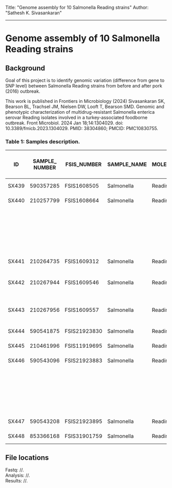 Title:  "Genome assembly for 10 Salmonella Reading strains"
Author: "Sathesh K. Sivasankaran"

---
# Genome assembly of 10 Salmonella Reading strains

## Background
Goal of this project is to identify genomic variation (difference from gene to SNP level) between Salmonella Reading strains from before and after pork (2016) outbreak.

This work is published in Frontiers in Microbiology (2024)
Sivasankaran SK, Bearson BL, Trachsel JM, Nielsen DW, Looft T, Bearson SMD. 
Genomic and phenotypic characterization of multidrug-resistant Salmonella enterica serovar Reading isolates involved in a turkey-associated foodborne outbreak. 
Front Microbiol. 2024 Jan 18;14:1304029. doi: 10.3389/fmicb.2023.1304029. PMID: 38304860; PMCID: PMC10830755.
 
### Table 1: Samples description.
| ID          | SAMPLE_ NUMBER | FSIS_NUMBER  | SAMPLE_NAME | MOLEC_SEROTYPE | COLLECT_ON | PFGE Pattern | Included in Outbreak Cluster | SRA        | Biosample    | Isolation source            | State | AMR          |
|-------------|----------------|--------------|-------------|----------------|------------|--------------|------------------------------|------------|--------------|-----------------------------|-------|--------------|
| SX439       | 590357285      | FSIS1608505  | Salmonella  | Reading        | 10.28.2016 | JLGX01.0098  | No                           | SRR5043211 | SAMN06046043 | Comminuted Turkey           | NC    | aadA         |
| SX440       | 210257799      | FSIS1608664  | Salmonella  | Reading        | 11.2.2016  | JLGX01.0098  | No                           | SRR5045041 | SAMN06048867 | Comminuted Turkey           | MN    | aadA         |
|             |                |              |             |                |            |              |                              |            |              |                             |       | aph(3)-Ib    |
|             |                |              |             |                |            |              |                              |            |              |                             |       | aph(6)-Id    |
|             |                |              |             |                |            |              |                              |            |              |                             |       | sul2         |
|             |                |              |             |                |            |              |                              |            |              |                             |       | tet(A)       |
| SX441       | 210264735      | FSIS1609312  | Salmonella  | Reading        | 11.29.2016 | JLGX01.0098  | No                           | SRR5125747 | SAMN06174653 | Comminuted Turkey           | PA    | aadA         |
| SX442       | 210267944      | FSIS1609546  | Salmonella  | Reading        | 12.5.2016  | JLGX01.0098  | No                           | SRR5139868 | SAMN06198627 | Animal-Turkey-Young Turkey  | MO    | aadA         |
| SX443       | 210267956      | FSIS1609557  | Salmonella  | Reading        | 12.6.2016  | JLGX01.0098  | No                           | SRR5221896 | SAMN06286020 | Animal-Turkey-Young Turkey  | SD    | aadA         |
| SX444       | 590541875      | FSIS21923830 | Salmonella  | Reading        | 3.15.2019  | JLGX01.0098  | Yes                          | SRR8832242 | SAMN11301419 | Comminuted Turkey           | PA    | blaTEM-1     |
| SX445       | 210461996      | FSIS11919695 | Salmonella  | Reading        | 3.18.2019  | JLGX01.0098  | Yes                          | SRR8865139 | SAMN11357592 | Comminuted Turkey           | VA    |              |
| SX446       | 590543096      | FSIS21923883 | Salmonella  | Reading        | 3.19.2019  | JLGX01.0098  | Yes                          | SRR8841067 | SAMN11322242 | Comminuted Turkey           | VA    | aph(3'')-Ib  |
|             |                |              |             |                |            |              |                              |            |              |                             |       | aph(6)-Id    |
|             |                |              |             |                |            |              |                              |            |              |                             |       | blaTEM-1     |
|             |                |              |             |                |            |              |                              |            |              |                             |       | sul2         |
|             |                |              |             |                |            |              |                              |            |              |                             |       | tet(A)       |
| SX447       | 590543208      | FSIS21923895 | Salmonella  | Reading        | 3.20.2019  | JLGX01.0098  | Yes                          | SRR8841130 | SAMN11322253 | Comminuted Turkey           | SD    | blaTEM-1     |
| SX448       | 853366168      | FSIS31901759 | Salmonella  | Reading        | 3.20.2019  | JLGX01.0098  | Yes                          | SRR8856823 | SAMN11347671 | Comminuted Turkey           | MN    |              |

## File locations
Fastq:     //.  
Analysis:  //.  
Results:   //.
